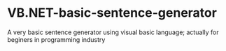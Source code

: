 # VB.NET-basic-sentence-generator
A very basic sentence generator using visual basic language; actually for beginers in programming industry
